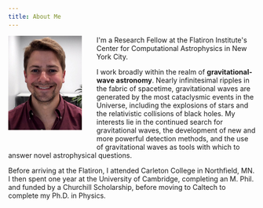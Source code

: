 ```yaml
---
title: About Me
---
```


<img src="assets/images/me.jpg" align="left" width="150px" style="margin: 0px 30px 30px 0px;"/>

I'm a Research Fellow at the Flatiron Institute's Center for Computational Astrophysics in New York City.

I work broadly within the realm of **gravitational-wave astronomy**.
Nearly infinitesimal ripples in the fabric of spacetime, gravitational waves are generated by the most cataclysmic events in the Universe, including the explosions of stars and the relativistic collisions of black holes.
My interests lie in the continued search for gravitational waves, the development of new and more powerful detection methods, and the use of gravitational waves as tools with which to answer novel astrophysical questions.

Before arriving at the Flatiron, I attended Carleton College in Northfield, MN.
I then spent one year at the University of Cambridge, completing an M. Phil. and funded by a Churchill Scholarship, before moving to Caltech to complete my Ph.D. in Physics.


